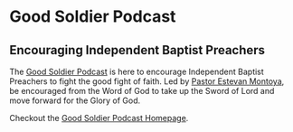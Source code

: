 # Good Soldier Podcast

## Encouraging Independent Baptist Preachers

The [Good Soldier Podcast](http://www.goodsoldier.co) is here to encourage Independent Baptist Preachers to fight the good fight of faith. Led by [Pastor Estevan Montoya](http://www.pleaforpower.com), be encouraged from the Word of God to take up the Sword of Lord and move forward for the Glory of God.

Checkout the [Good Soldier Podcast Homepage](http://www.goodsoldier.co).
